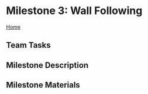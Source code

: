 # Milestone 3: Wall Following
[Home](https://ece3400team19.github.io/)

## Team Tasks


## Milestone Description

## Milestone Materials
